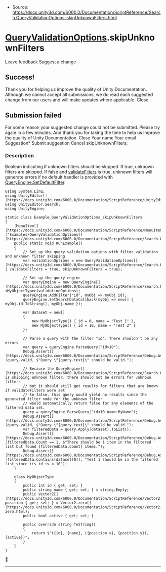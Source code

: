 * Source: https://docs.unity3d.com/6000.0/Documentation/ScriptReference/Search.QueryValidationOptions-skipUnknownFilters.html

#  [QueryValidationOptions](https://docs.unity3d.com/6000.0/Documentation/ScriptReference/Search.QueryValidationOptions.html).skipUnknownFilters
Leave feedback
Suggest a change
## Success!
Thank you for helping us improve the quality of Unity Documentation. Although we cannot accept all submissions, we do read each suggested change from our users and will make updates where applicable.
Close
## Submission failed
For some reason your suggested change could not be submitted. Please <a>try again</a> in a few minutes. And thank you for taking the time to help us improve the quality of Unity Documentation.
Close
Your name Your email Suggestion* Submit suggestion
Cancel
skipUnknownFilters; 
### Description
Boolean indicating if unknown filters should be skipped.
If true, unknown filters are skipped. If false and [validateFilters](https://docs.unity3d.com/6000.0/Documentation/ScriptReference/Search.QueryValidationOptions-validateFilters.html) is true, unknown filters will generate errors if no default handler is provided with [QueryEngine.SetDefaultFilter](https://docs.unity3d.com/6000.0/Documentation/ScriptReference/Search.QueryEngine_1.SetDefaultFilter.html).
```
using System.Linq;
using UnityEditor[](https://docs.unity3d.com/6000.0/Documentation/ScriptReference/UnityEditor.html);
using UnityEditor.Search;
using UnityEngine;

static class Example_QueryValidationOptions_skipUnknownFilters
{
    [MenuItem[](https://docs.unity3d.com/6000.0/Documentation/ScriptReference/MenuItem.html)("Examples/QueryValidationOptions[](https://docs.unity3d.com/6000.0/Documentation/ScriptReference/Search.QueryValidationOptions.html)/skipUnknownFilters")]
    public static void RunExample()
    {
        // Set up the query validation options with filter validation and unknown filter skipping.
        var validationOptions = new QueryValidationOptions[](https://docs.unity3d.com/6000.0/Documentation/ScriptReference/Search.QueryValidationOptions.html) { validateFilters = true, skipUnknownFilters = true};

        // Set up the query engine
        var queryEngine = new QueryEngine[](https://docs.unity3d.com/6000.0/Documentation/ScriptReference/Search.QueryEngine.html)<MyObjectType>(validationOptions);
        queryEngine.AddFilter("id", myObj => myObj.id);
        queryEngine.SetSearchDataCallback(myObj => new[] { myObj.id.ToString(), myObj.name });

        var dataset = new[]
        {
            new MyObjectType() { id = 0, name = "Test 1" },
            new MyObjectType() { id = 10, name = "Test 2" }
        };

        // Parse a query with the filter "id". There shouldn't be any errors
        var query = queryEngine.ParseQuery("id>10");
        Debug.Assert[](https://docs.unity3d.com/6000.0/Documentation/ScriptReference/Debug.Assert.html)(query.valid, $"Query \"{query.text}\" should be valid.");

        // Because the QueryEngine[](https://docs.unity3d.com/6000.0/Documentation/ScriptReference/Search.QueryEngine.html) is skipping unknown filter, there should not be errors for unknown filters
        // but it should still get results for filters that are known. If validateFilters were set
        // to false, this query would yield no results since the generated filter node for the unknown filter
        // would automatically return false for any elements of the filtered data set.
        query = queryEngine.ParseQuery("id<10 name:MyName");
        Debug.Assert[](https://docs.unity3d.com/6000.0/Documentation/ScriptReference/Debug.Assert.html)(query.valid, $"Query \"{query.text}\" should be valid.");
        var filteredData = query.Apply(dataset).ToList();
        Debug.Assert[](https://docs.unity3d.com/6000.0/Documentation/ScriptReference/Debug.Assert.html)(filteredData.Count == 1, $"There should be 1 item in the filtered list but found {filteredData.Count} items.");
        Debug.Assert[](https://docs.unity3d.com/6000.0/Documentation/ScriptReference/Debug.Assert.html)(filteredData.Contains(dataset[0]), "Test 1 should be in the filtered list since its id is < 10");
    }

    class MyObjectType
    {
        public int id { get; set; }
        public string name { get; set; } = string.Empty;
        public Vector2[](https://docs.unity3d.com/6000.0/Documentation/ScriptReference/Vector2.html) position { get; set; } = Vector2.zero[](https://docs.unity3d.com/6000.0/Documentation/ScriptReference/Vector2-zero.html);
        public bool active { get; set; }

        public override string ToString()
        {
            return $"({id}, {name}, ({position.x}, {position.y}), {active})";
        }
    }
}

```

* * *
